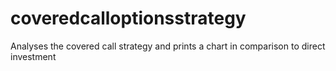 # coveredcalloptionsstrategy
Analyses the covered call strategy and prints a chart in comparison to direct investment
